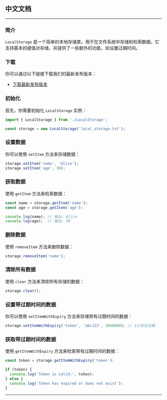 ## 中文文档
---
### 简介

`LocalStorage` 是一个简单的本地存储类，用于在文件系统中存储和检索数据。它支持基本的键值对存储，并提供了一些额外的功能，如设置过期时间。


### 下载

你可以通过以下链接下载我们的最新发布版本：

- [下载最新发布版本](https://github.com/StrGin/zeppos1.0-localstorage/releases/tag/re)
  
### 初始化

首先，你需要初始化 `LocalStorage` 实例：

```javascript
import { LocalStorage } from './LocalStorage';

const storage = new LocalStorage('local_storage.txt');
```

### 设置数据

你可以使用 `setItem` 方法来存储数据：

```javascript
storage.setItem('name', 'Alice');
storage.setItem('age', 30);
```

### 获取数据

使用 `getItem` 方法来检索数据：

```javascript
const name = storage.getItem('name');
const age = storage.getItem('age');

console.log(name); // 输出: Alice
console.log(age);  // 输出: 30
```

### 删除数据

使用 `removeItem` 方法来删除数据：

```javascript
storage.removeItem('name');
```

### 清除所有数据

使用 `clear` 方法来清除所有存储的数据：

```javascript
storage.clear();
```

### 设置带过期时间的数据

你可以使用 `setItemWithExpiry` 方法来存储带有过期时间的数据：

```javascript
storage.setItemWithExpiry('token', 'abc123', 3600000); // 1小时后过期
```

### 获取带过期时间的数据

使用 `getItemWithExpiry` 方法来检索带有过期时间的数据：

```javascript
const token = storage.getItemWithExpiry('token');

if (token) {
  console.log('Token is valid:', token);
} else {
  console.log('Token has expired or does not exist');
}
```

---

